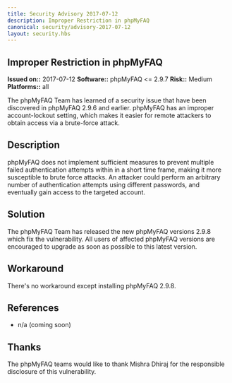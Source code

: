 ```yaml
---
title: Security Advisory 2017-07-12
description: Improper Restriction in phpMyFAQ
canonical: security/advisory-2017-07-12
layout: security.hbs
---
```


## Improper Restriction in phpMyFAQ

**Issued on::** 2017-07-12
**Software::** phpMyFAQ <= 2.9.7
**Risk::** Medium
**Platforms::** all

The phpMyFAQ Team has learned of a security issue that have been discovered in phpMyFAQ 2.9.6 and
earlier. phpMyFAQ has an improper account-lockout setting, which makes it easier for remote attackers to obtain access
via a brute-force attack.

## Description

phpMyFAQ does not implement sufficient measures to prevent multiple failed authentication attempts within in a short
time frame, making it more susceptible to brute force attacks. An attacker could perform an arbitrary number of
authentication attempts using different passwords, and eventually gain access to the targeted account.

## Solution

The phpMyFAQ Team has released the new phpMyFAQ versions 2.9.8 which fix the vulnerability. All users
of affected phpMyFAQ versions are encouraged to upgrade as soon as possible to this latest version.

## Workaround

There's no workaround except installing phpMyFAQ 2.9.8.

## References

<ul>
  <li>
    n/a (coming soon)
  </li>
</ul>

## Thanks

The phpMyFAQ teams would like to thank Mishra Dhiraj for the responsible disclosure of this vulnerability.
